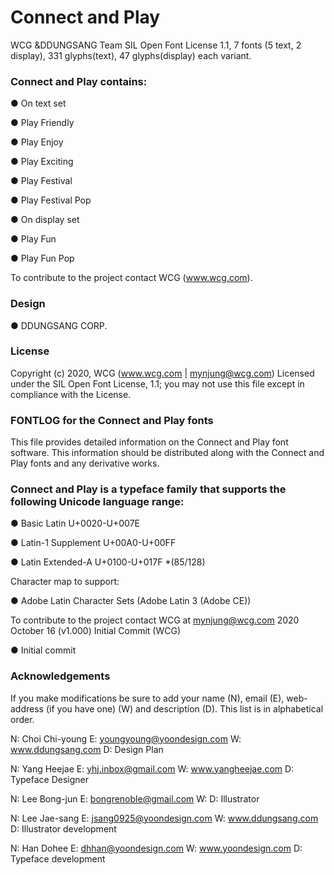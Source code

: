 # Connect and Play

WCG &DDUNGSANG Team SIL Open Font License 1.1, 7 fonts (5 text, 2 display), 331 glyphs(text), 47 glyphs(display) each variant.


### Connect and Play contains:

●	On text set

●	Play Friendly

●	Play Enjoy

●	Play Exciting

●	Play Festival

● Play	Festival Pop

●	On display set

●	Play Fun

●	Play Fun Pop

To contribute to the project contact WCG (www.wcg.com).


### Design
●	DDUNGSANG CORP.


### License
Copyright (c) 2020, WCG (www.wcg.com | mynjung@wcg.com)
Licensed under the SIL Open Font License, 1.1; you may not use this file except in compliance with the License.


### FONTLOG for the Connect and Play fonts
This file provides detailed information on the Connect and Play font software.
This information should be distributed along with the Connect and Play fonts and any derivative works.


### Connect and Play is a typeface family that supports the following Unicode language range:

●	Basic Latin U+0020-U+007E

●	Latin-1 Supplement U+00A0-U+00FF

●	Latin Extended-A U+0100-U+017F *(85/128)

Character map to support:

●	Adobe Latin Character Sets (Adobe Latin 3 (Adobe CE))

To contribute to the project contact WCG at mynjung@wcg.com
2020 October 16 (v1.000) Initial Commit (WCG)

●	Initial commit


### Acknowledgements
If you make modifications be sure to add your name (N), email (E), web-address (if you have one) (W) and description (D). This list is in alphabetical order.

N: Choi Chi-young
E: youngyoung@yoondesign.com
W: www.ddungsang.com
D: Design Plan

N: Yang Heejae
E: yhj.inbox@gmail.com
W: www.yangheejae.com
D: Typeface Designer

N: Lee Bong-jun
E: bongrenoble@gmail.com
W: 
D: Illustrator

N: Lee Jae-sang
E: jsang0925@yoondesign.com
W: www.ddungsang.com
D: Illustrator development

N: Han Dohee
E: dhhan@yoondesign.com
W: www.yoondesign.com
D: Typeface development

